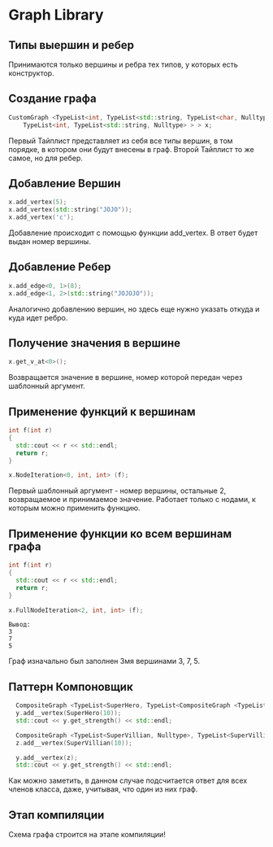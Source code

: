# Graph Library

## Типы выершин и ребер
Принимаются только вершины и ребра тех типов, у которых есть конструктор.

## Создание графа

```cpp
CustomGraph <TypeList<int, TypeList<std::string, TypeList<char, Nulltype> > >, 
    TypeList<int, TypeList<std::string, Nulltype> > > x;
```
Первый Тайплист представляет из себя все типы вершин, в том порядке, в котором они будут внесены в граф.
Второй Тайплист то же самое, но для ребер.

## Добавление Вершин
```cpp
x.add_vertex(5);
x.add_vertex(std::string("JOJO"));
x.add_vertex('c');
```
Добавление происходит с помощью функции add_vertex. В ответ будет выдан номер вершины.

## Добавление Ребер

```cpp
x.add_edge<0, 1>(8);
x.add_edge<1, 2>(std::string("JOJOJO"));
```

Аналогично добавлению вершин, но здесь еще нужно указать откуда и куда идет ребро.

## Получение значения в вершине

```cpp
x.get_v_at<0>();
```
Возвращается значение в вершине, номер которой передан через шаблонный аргумент.

## Применение функций к вершинам

```cpp
int f(int r)
{
  std::cout << r << std::endl;
  return r;
}

x.NodeIteration<0, int, int> (f);
```

Первый шаблонный аргумент - номер вершины, остальные 2, возвращаемое и принимаемое значение.
Работает только с нодами, к которым можно применить функцию.


## Применение функции ко всем вершинам графа

```cpp
int f(int r)
{
  std::cout << r << std::endl;
  return r;
}

x.FullNodeIteration<2, int, int> (f);
```

```
Вывод:
3
7
5
```

Граф изначально был заполнен 3мя вершинами 3, 7, 5.

## Паттерн Компоновщик

```cpp
  CompositeGraph <TypeList<SuperHero, TypeList<CompositeGraph <TypeList<SuperHero, Nulltype>, TypeList<SuperHero, Nulltype> >, Nulltype>>, TypeList<SuperHero, Nulltype> > y;
  y.add__vertex(SuperHero(10));
  std::cout << y.get_strength() << std::endl;

  CompositeGraph <TypeList<SuperVillian, Nulltype>, TypeList<SuperVillian, Nulltype> > z;
  z.add__vertex(SuperVillian(10));

  y.add__vertex(z);
  std::cout << y.get_strength() << std::endl;
```

Как можно заметить, в данном случае подсчитается ответ для всех членов класса, даже, учитывая, что один из них граф.

## Этап компиляции

Схема графа строится на этапе компиляции!  